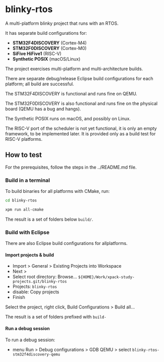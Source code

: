 # blinky-rtos

A multi-platform blinky project that runs with an RTOS.

It has separate build configurations for:

- **STM32F4DISCOVERY** (Cortex-M4)
- **STM32F0DISCOVERY** (Cortex-M0)
- **SiFive HiFive1** (RISC-V)
- **Synthetic POSIX** (macOS/Linux)

The project exercises multi-platform and multi-architecture builds.

There are separate debug/release Eclipse build configurations for each
platform; all build are successful.

The STM32F4DISCOVERY is functional and runs fine on QEMU.

The STM32F0DISCOVERY is also functional and runs fine on the physical board
(QEMU has a bug and hangs).

The Synthetic POSIX runs on macOS, and possibly on Linux.

The RISC-V port of the scheduler is not yet functional, it is only an
empty framework, to be implemented later. It is provided only as a build
test for RISC-V platforms.

## How to test

For the prerequisites, follow the steps in the ../README.md file.

### Build in a terminal

To build binaries for all platforms with CMake, run:

```sh
cd blinky-rtos

xpm run all-cmake
```

The result is a set of folders below `build/`.

### Build with Eclipse

There are also Eclipse build configurations for allplatforms.

#### Import projects & build

- Import > General > Existing Projects into Workspace
- Next >
- Select root directory: Browse... `${HOME}/Work/xpack-study-projects.git/blinky-rtos`
- Projects: `blinky-rtos`
- disable: Copy projects
- Finish

Select the project, right click, Build Configurations > Build all...

The result is a set of folders prefixed with `build-`

#### Run a debug session

To run a debug session:

- menu Run > Debug configurations > GDB QEMU > select `blinky-rtos-stm32f4discovery-qemu`
